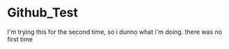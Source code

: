 # Github_Test
I'm trying this for the second time, so i dunno what i'm doing. there was no first time
